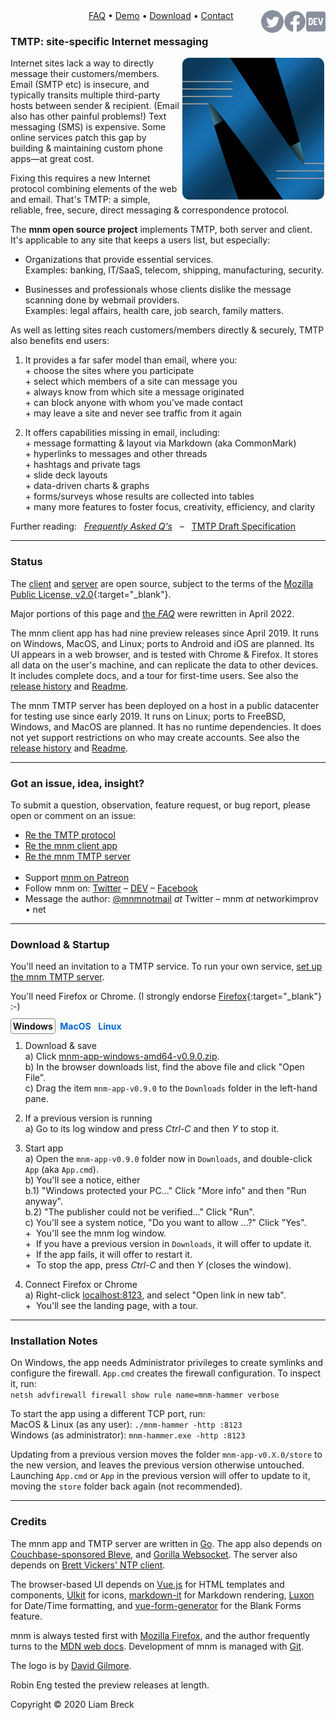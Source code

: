 <script src="//gc.zgo.at/count.js" async
        data-goatcounter="https://mnmnotmail.goatcounter.com/count"></script>

<div style="text-align:center">
   <a href="/"><img align="left" style="visibility:hidden; margin-top:-12px" src="logo-48-bleed-bright.png">
      <div style="visibility:hidden; float:left; margin-left:-0.75em; font-weight:bold; color:#888">m.n.m</div></a>
   <a href="https://dev.to/mnmnotmail"      ><img height="36" align="right" src="icon-dev-gray.svg"></a>
   <a href="https://facebook.com/mnmnotmail"><img height="36" align="right" src="icon-fb-gray-58.png"></a>
   <a href="https://twitter.com/mnmnotmail" ><img height="36" align="right" src="icon-tw-gray.svg"></a>
   <a href="/faq.html">FAQ</a> &bull;
   <a href="/demo.html">Demo</a> &bull;
   <a href="/#download--startup">Download</a> &bull;
   <a href="/#got-an-issue-idea-insight">Contact</a>
</div>

### TMTP: site-specific Internet messaging

<img width="300" hspace="2" style="max-width:45%" align="right" src="logo-400-bleed-dim.png">
<!--div style="margin:4em 2px 1.5em 22px; width:300px; max-width:45%; float:right; clear:both; text-align:center;">
   <a href="https://www.patreon.com/networkimprov" title="Support mnm on Patreon"
      style="border-radius:9999px; padding:0.6em 1em; background-color:#ff424d; color:#fff; text-decoration:none; white-space:nowrap;"
      ><img src="icon-pat-white-1080.png" height="16" style="margin-right:0.4em; vertical-align:-0.2em; height:1.1em">Become a patron</a>
</div-->

Internet sites lack a way to directly message their customers/members.
Email (SMTP etc) is insecure, and typically transits multiple third-party hosts between sender & recipient.
(Email also has other painful problems!)
Text messaging (SMS) is expensive.
Some online services patch this gap by building & maintaining custom phone apps&mdash;at great cost.

Fixing this requires a new Internet protocol combining elements of the web and email.
That's TMTP: a simple, reliable, free, secure, direct messaging & correspondence protocol.

The __mnm open source project__ implements TMTP, both server and client.
It's applicable to any site that keeps a users list, but especially:

- Organizations that provide essential services. \
Examples: banking, IT/SaaS, telecom, shipping, manufacturing, security.

- Businesses and professionals whose clients dislike the message scanning done by webmail providers. \
Examples: legal affairs, health care, job search, family matters.

As well as letting sites reach customers/members directly & securely, TMTP also benefits end users:

1. It provides a far safer model than email, where you:  
\+ choose the sites where you participate  
\+ select which members of a site can message you  
\+ always know from which site a message originated  
\+ can block anyone with whom you've made contact  
\+ may leave a site and never see traffic from it again  

2. It offers capabilities missing in email, including:  
\+ message formatting &amp; layout via Markdown (aka CommonMark)  
\+ hyperlinks to messages and other threads  
\+ hashtags and private tags  
\+ slide deck layouts  
\+ data-driven charts &amp; graphs  
\+ forms/surveys whose results are collected into tables  
\+ many more features to foster focus, creativity, efficiency, and clarity  

Further reading: &nbsp; [_Frequently Asked Q's_](faq.html) 
&nbsp; &ndash; &nbsp; [TMTP Draft Specification](https://github.com/networkimprov/mnm/blob/master/Protocol.md)

---
### Status

The [client](https://github.com/networkimprov/mnm-hammer) 
and [server](https://github.com/networkimprov/mnm) 
are open source, subject to the terms of the 
[Mozilla Public License, v2.0](http://mozilla.org/MPL/2.0/){:target="_blank"}.

Major portions of this page and [the _FAQ_](faq.html) were rewritten in April 2022.

The mnm client app has had nine preview releases since April 2019. 
It runs on Windows, MacOS, and Linux; ports to Android and iOS are planned. 
Its UI appears in a web browser, and is tested with Chrome & Firefox. 
It stores all data on the user's machine, and can replicate the data to other devices. 
It includes complete docs, and a tour for first-time users. 
See also the [release history](https://github.com/networkimprov/mnm-hammer/releases) 
and [Readme](https://github.com/networkimprov/mnm-hammer/blob/master/README.md). 

The mnm TMTP server has been deployed on a host in a public datacenter for testing use since early 2019. 
It runs on Linux; ports to FreeBSD, Windows, and MacOS are planned. 
It has no runtime dependencies. 
It does not yet support restrictions on who may create accounts. 
See also the [release history](https://github.com/networkimprov/mnm/releases) 
and [Readme](https://github.com/networkimprov/mnm/blob/master/README.md). 

---
### Got an issue, idea, insight?

To submit a question, observation, feature request, or bug report, please open or comment on an issue:

- [Re the TMTP protocol](https://github.com/networkimprov/mnm/issues)
- [Re the mnm client app](https://github.com/networkimprov/mnm-hammer/issues)
- [Re the mnm TMTP server](https://github.com/networkimprov/mnm/issues) \
  &nbsp;
- Support [mnm on Patreon](https://www.patreon.com/networkimprov)
- Follow mnm on: 
[Twitter](https://twitter.com/mnmnotmail) &ndash; 
[DEV](https://dev.to/mnmnotmail) &ndash; 
[Facebook](https://facebook.com/mnmnotmail)
- Message the author: [@mnmnotmail](https://twitter.com/mnmnotmail) _at_ Twitter &ndash; mnm _at_ networkimprov &bull; net

---
### Download & Startup

You'll need an invitation to a TMTP service. 
To run your own service, [set up the mnm TMTP server](https://github.com/networkimprov/mnm/blob/master/README.md#quick-start).

You'll need Firefox or Chrome. (I strongly endorse [Firefox](https://www.mozilla.org/en-US/firefox/){:target="_blank"} :-)

<style>
.tab {
   border: 1px solid transparent;
   border-radius: 4px;
   padding: 0.2em;
   cursor: pointer;
   color: #0366d6;
   font-weight: bold;
}
.tab:hover {
   text-decoration: underline;
}
.tab.shown {
   border-color: #888;
   cursor: default;
   color: inherit;
   text-decoration: none;
}
</style>
<script>
var gSelect = 'windows';
function selectTab(iSet) {
   if (iSet === gSelect)
      return;
   document.getElementById('select-'+ gSelect).style.display = 'none';
   document.getElementById('select-'+ iSet).style.display = 'block';
   document.getElementById('tab-'+ gSelect).classList.toggle('shown');
   document.getElementById('tab-'+ iSet).classList.toggle('shown');
   gSelect = iSet;
}
</script>
<span id="tab-windows" class="tab shown" onclick="selectTab('windows')">Windows</span>
<span id="tab-macos"   class="tab"       onclick="selectTab('macos')">MacOS</span>
<span id="tab-linux"   class="tab"       onclick="selectTab('linux')">Linux</span>

<div id="select-windows" style="display:block" markdown="1">

1. Download & save  
a) Click [mnm-app-windows-amd64-v0.9.0.zip](https://github.com/networkimprov/mnm-hammer/releases/download/v0.9.0/mnm-app-windows-amd64-v0.9.0.zip).  
b) In the browser downloads list, find the above file and click "Open File".  
c) Drag the item `mnm-app-v0.9.0` to the `Downloads` folder in the left-hand pane.

1. If a previous version is running  
a) Go to its log window and press _Ctrl-C_ and then _Y_ to stop it.

1. Start app  
a) Open the `mnm-app-v0.9.0` folder now in `Downloads`, and double-click `App` (aka `App.cmd`).  
b) You'll see a notice, either  
b.1) "Windows protected your PC..." Click "More info" and then "Run anyway".  
b.2) "The publisher could not be verified..." Click "Run".  
c) You'll see a system notice, "Do you want to allow ...?" Click "Yes".  
+&nbsp; You'll see the mnm log window.  
+&nbsp; If you have a previous version in `Downloads`, it will offer to update it.  
+&nbsp; If the app fails, it will offer to restart it.  
+&nbsp; To stop the app, press _Ctrl-C_ and then _Y_ (closes the window).

1. Connect Firefox or Chrome  
a) Right-click [localhost:8123](http://localhost:8123/), and select "Open link in new tab".  
+&nbsp; You'll see the landing page, with a tour.

</div><div id="select-macos" style="display:none" markdown="1">

1. Download & save  
Note: MacOS 11 will be supported beginning in Feb 2021.  
a) Click [mnm-app-macos-amd64-v0.9.0.tgz](https://github.com/networkimprov/mnm-hammer/releases/download/v0.9.0/mnm-app-macos-amd64-v0.9.0.tgz).  
b) In the browser downloads list, find the file above and click "Open File".

1. If a previous version is running  
a) Go to its log window and press _Ctrl-C_ to stop it, then close the window.

1. Start app  
a) Open the `mnm-app-v0.9.0` folder now in `Downloads`, Ctrl-click on `App`, and select "Open".  
b) You'll see a notice, "_App_ is a Unix application..." Click "Open" (if possible).  
c) For MacOS 10.15+ (Catalina), read "How to open an app that hasn't been notarized..." on [Apple Support](https://support.apple.com/en-us/HT202491){:target="_blank"}.  
+&nbsp; You'll see the mnm log window.  
+&nbsp; If you have a previous version in `Downloads`, it will offer to update it.  
+&nbsp; If the app fails, it will offer to restart it.  
+&nbsp; To stop the app, press _Ctrl-C_, then close the window.

1. Connect Firefox or Chrome  
a) Ctrl-click (or two-finger tap) [localhost:8123](http://localhost:8123/), and select "Open link in new tab".  
+&nbsp; You'll see the landing page, with a tour.

</div><div id="select-linux" style="display:none" markdown="1">

1. Download & save  
a) Click [mnm-app-linux-amd64-v0.9.0.tgz](https://github.com/networkimprov/mnm-hammer/releases/download/v0.9.0/mnm-app-linux-amd64-v0.9.0.tgz).  
b) Extract the downloaded file, e.g. `tar xzf mnm-app-linux-amd64-v0.9.0.tgz`

1. If a previous version is running  
a) Go to its log window and press _Ctrl-C_ to stop it.

1. Start app  
a) Open the extracted `mnm-app-v0.9.0` folder, and double-click `App`.  
+&nbsp; You'll see the mnm log window.  
+&nbsp; If you have a previous version in the parent folder, it will offer to update it.  
+&nbsp; If the app fails, it will offer to restart it.  
+&nbsp; To stop the app, press _Ctrl-C_ (closes the window).

1. Connect Firefox or Chrome  
a) Right-click [localhost:8123](http://localhost:8123/), and select "Open link in new tab".  
+&nbsp; You'll see the landing page, with a tour.

</div>

---
### Installation Notes

On Windows, the app needs Administrator privileges to create symlinks and configure the firewall. 
`App.cmd` creates the firewall configuration. To inspect it, run:  
`netsh advfirewall firewall show rule name=mnm-hammer verbose`

To start the app using a different TCP port, run:  
MacOS & Linux (as any user): `./mnm-hammer -http :8123`  
Windows (as administrator): `mnm-hammer.exe -http :8123`

Updating from a previous version moves the folder `mnm-app-v0.X.0/store` to the new version, 
and leaves the previous version otherwise untouched. 
Launching `App.cmd` or `App` in the previous version will offer to update to it, 
moving the `store` folder back again (not recommended).

---
### Credits

<p>The mnm app and TMTP server are written in
<a target="_blank" href="https://golang.org/">Go</a>.
The app also depends on
<a target="_blank" href="https://github.com/blevesearch/bleve">Couchbase-sponsored Bleve</a>, and
<a target="_blank" href="https://github.com/gorilla/websocket">Gorilla Websocket</a>.
The server also depends on
<a target="_blank" href="https://github.com/beevik/ntp">Brett Vickers' NTP client</a>.
</p>

<p>The browser-based UI depends on
<a target="_blank" href="https://vuejs.org/">Vue.js</a> for HTML templates and components,
<a target="_blank" href="https://getuikit.com/">UIkit</a> for icons,
<a target="_blank" href="https://github.com/markdown-it/markdown-it">markdown-it</a>
for Markdown rendering,
<a target="_blank" href="https://github.com/moment/luxon">Luxon</a> for Date/Time formatting, and
<a target="_blank" href="https://github.com/vue-generators/vue-form-generator">vue-form-generator</a>
for the Blank Forms feature.
</p>

<p>mnm is always tested first with
<a target="_blank" href="https://www.mozilla.org/">Mozilla Firefox</a>,
and the author frequently turns to the
<a target="_blank" href="https://developer.mozilla.org/">MDN web docs</a>.
Development of mnm is managed with
<a target="_blank" href="https://git-scm.com/">Git</a>.
</p>

<p>The logo is by
<a target="_blank" href="https://david-gilmore.com/portfolio/">David Gilmore</a>.
</p>

<p>Robin Eng tested the preview releases at length.
</p>

<p>Copyright &copy; 2020 Liam Breck</p>
